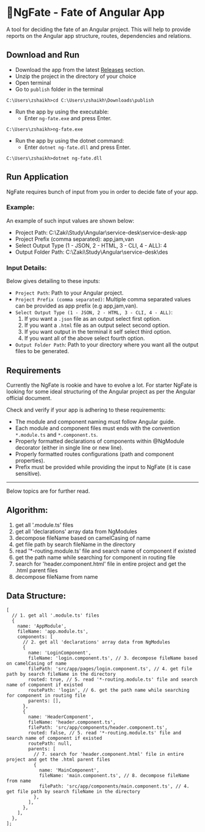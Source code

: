 # 🔮NgFate - Fate of Angular App

A tool for deciding the fate of an Angular project. This will help to provide reports on the Angular app structure, routes, dependencies and relations.

## Download and Run

- Download the app from the latest [Releases](https://github.com/ZakiMohammed/ng-fate/releases) section.
- Unzip the project in the directory of your choice
- Open terminal
- Go to `publish` folder in the terminal
```
C:\Users\zshaikh>cd C:\Users\zshaikh\Downloads\publish
```
- Run the app by using the executable:
    - Enter `ng-fate.exe` and press Enter.
```
C:\Users\zshaikh>ng-fate.exe
```
- Run the app by using the dotnet command:
    - Enter `dotnet ng-fate.dll` and press Enter.
```
C:\Users\zshaikh>dotnet ng-fate.dll
```

## Run Application

NgFate requires bunch of input from you in order to decide fate of your app.

### Example:

An example of such input values are shown below:

- Project Path: C:\Zaki\Study\Angular\service-desk\service-desk-app
- Project Prefix (comma separated): app,jam,van
- Select Output Type (1 - JSON, 2 - HTML, 3 - CLI, 4 - ALL): 4
- Output Folder Path: C:\Zaki\Study\Angular\service-desk\des

### Input Details:

Below gives detailing to these inputs:

- `Project Path`: Path to your Angular project.
- `Project Prefix (comma separated)`: Multiple comma separated values can be provided as app prefix (e.g app,jam,van).
- `Select Output Type (1 - JSON, 2 - HTML, 3 - CLI, 4 - ALL)`: 
    1. If you want a `.json` file as an output select first option.
    1. If you want a `.html` file as an output select second option.
    1. If you want output in the terminal it self select third option.
    1. If you want all of the above select fourth option.
- `Output Folder Path`: Path to your directory where you want all the output files to be generated.

## Requirements

Currently the NgFate is rookie and have to evolve a lot. For starter NgFate is looking for some ideal structuring of the Angular project as per the Angular official document.

Check and verify if your app is adhering to these requirements:

- The module and component naming must follow Angular guide.
- Each module and component files must ends with the convention `*.module.ts` and `*.component.ts`.
- Properly formatted declarations of components within @NgModule decorator (either in single line or new line).
- Properly formatted routes configurations (path and component properties).
- Prefix must be provided while providing the input to NgFate (it is case sensitive).

___

Below topics are for further read.

## Algorithm:

1. get all '.module.ts' files
1. get all 'declarations' array data from NgModules
1. decompose fileName based on camelCasing of name
1. get file path by search fileName in the directory
1. read '*-routing.module.ts' file and search name of component if existed
1. get the path name while searching for component in routing file
1. search for 'header.component.html' file in entire project and get the .html parent files
1. decompose fileName from name

## Data Structure:

```
[
  // 1. get all '.module.ts' files
  {
    name: 'AppModule',
    fileName: 'app.module.ts',
    components: [
      // 2. get all 'declarations' array data from NgModules
      {
        name: 'LoginComponent',
        fileName: 'login.component.ts', // 3. decompose fileName based on camelCasing of name
        filePath: 'src/app/pages/login.component.ts', // 4. get file path by search fileName in the directory
        routed: true, // 5. read '*-routing.module.ts' file and search name of component if existed
        routePath: 'login', // 6. get the path name while searching for component in routing file
        parents: [],
      },
      {
        name: 'HeaderComponent',
        fileName: 'header.component.ts',
        filePath: 'src/app/components/header.component.ts',
        routed: false, // 5. read '*-routing.module.ts' file and search name of component if existed
        routePath: null,
        parents: [
          // 7. search for 'header.component.html' file in entire project and get the .html parent files
          {
            name: 'MainComponent',
            fileName: 'main.component.ts', // 8. decompose fileName from name
            filePath: 'src/app/components/main.component.ts', // 4. get file path by search fileName in the directory
          },
        ],
      },
    ],
  },
];
```